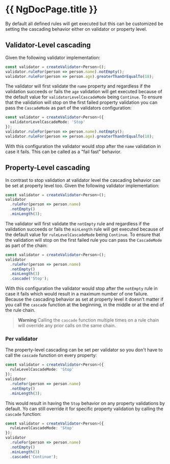 # {{ NgDocPage.title }}

By default all defined rules will get executed but this can be customized be setting the cascading behavior either on validator or property level.

## Validator-Level cascading

Given the following validator implementation:

```typescript
const validator = createValidator<Person>();
validator.ruleFor(person => person.name).notEmpty();
validator.ruleFor(person => person.age).greaterThanOrEqualTo(18);
```

The validator will first validate the `name` property and regardless if the validation succeeds or fails the `age` validation will get executed because of the default value for `validatorLevelCascadeMode` being `Continue`. To ensure that the validation will stop on the first failed property validation you can pass the `CascadeMode` as part of the validators configuration:

```typescript
const validator = createValidator<Person>({
  validatorLevelCascadeMode: 'Stop'
});
validator.ruleFor(person => person.name).notEmpty();
validator.ruleFor(person => person.age).greaterThanOrEqualTo(18);
```

With this configuration the validator would stop after the `name` validation in case it fails. This can be called as a "fail fast" behavior.

## Property-Level cascading

In contrast to stop validation at validator level the cascading behavior can be set at property level too. Given the following validator implementation:

```typescript
const validator = createValidator<Person>();
validator
  .ruleFor(person => person.name)
  .notEmpty()
  .minLength(3);
```

The validator will first validate the `notEmpty` rule and regardless if the validation succeeds or fails the `minLength` rule will get executed because of the default value for `ruleLevelCascadeMode` being `Continue`. To ensure that the validation will stop on the first failed rule you can pass the `CascadeMode` as part of the chain:

```typescript
const validator = createValidator<Person>();
validator
  .ruleFor(person => person.name)
  .notEmpty()
  .minLength(3)
  .cascade('Stop');
```

With this configuration the validator would stop after the `notEmpty` rule in case it fails which would result in a maximum number of one failure. Because the cascading behavior as set at property level it doesn't matter if you call the `cascade` function at the beginning, in the middle or at the end of the rule chain.

> **Warning**
> Calling the `cascade` function multiple times on a rule chain will override any prior calls on the same chain.

### Per validator

The property-level cascading can be set per validator so you don't have to call the `cascade` function on every property:

```typescript
const validator = createValidator<Person>({
  ruleLevelCascadeMode: 'Stop'
});
validator
  .ruleFor(person => person.name)
  .notEmpty()
  .minLength(3);
```

This would result in having the `Stop` behavior on any property validations by default. Yo can still override it for specific property validation by calling the `cascade` function:

```typescript
const validator = createValidator<Person>({
  ruleLevelCascadeMode: 'Stop'
});
validator
  .ruleFor(person => person.name)
  .notEmpty()
  .minLength(3)
  .cascade('Continue');
```
